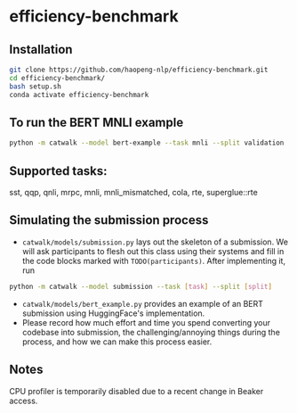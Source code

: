 # efficiency-benchmark


## Installation
``` bash
git clone https://github.com/haopeng-nlp/efficiency-benchmark.git
cd efficiency-benchmark/
bash setup.sh
conda activate efficiency-benchmark
```

## To run the BERT MNLI example
``` bash
python -m catwalk --model bert-example --task mnli --split validation
```

## Supported tasks:
sst, qqp, qnli, mrpc, mnli, mnli_mismatched, cola, rte, superglue::rte

## Simulating the submission process
- `catwalk/models/submission.py` lays out the skeleton of a submission. We will ask participants to flesh out this class using their systems and fill in the code blocks marked with `TODO(participants)`. After implementing it, run
``` bash
python -m catwalk --model submission --task [task] --split [split]
```
- `catwalk/models/bert_example.py` provides an example of an BERT submission using HuggingFace's implementation. 
- Please record how much effort and time you spend converting your codebase into submission, the challenging/annoying things during the process, and how we can make this process easier. 

## Notes
CPU profiler is temporarily disabled due to a recent change in Beaker access. 